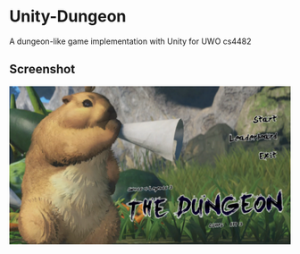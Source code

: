 # Unity-Dungeon
A dungeon-like game implementation with Unity for UWO cs4482

## Screenshot
![Image](https://github.com/EmperorGesar/Unity-Dungeon/blob/master/screenshot.png)
